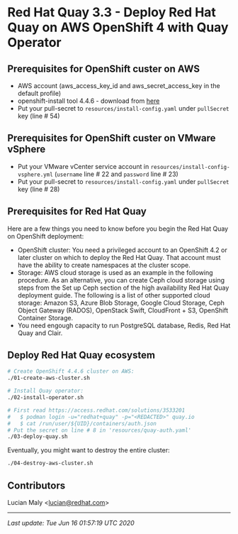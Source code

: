 # Red Hat Quay 3.3 - Deploy Red Hat Quay on AWS OpenShift 4 with Quay Operator

## Prerequisites for OpenShift custer on AWS

* AWS account (aws_access_key_id and aws_secret_access_key in the default profile)
* openshift-install tool 4.4.6 - download from [here](https://mirror.openshift.com/pub/openshift-v4/clients/ocp/4.4.6/)
* Put your pull-secret to `resources/install-config.yaml` under `pullSecret` key (line # 54)

## Prerequisites for OpenShift custer on VMware vSphere

* Put your VMware vCenter service account in `resources/install-config-vsphere.yml` (`username` line # 22 and `password` line # 23)
* Put your pull-secret to `resources/install-config.yaml` under `pullSecret` key (line # 28)

## Prerequisites for Red Hat Quay

Here are a few things you need to know before you begin the Red Hat Quay on OpenShift deployment:

* OpenShift cluster: You need a privileged account to an OpenShift 4.2 or later cluster on which to deploy the Red Hat Quay. That account must have the ability to create namespaces at the cluster scope.
* Storage: AWS cloud storage is used as an example in the following procedure. As an alternative, you can create Ceph cloud storage using steps from the Set up Ceph section of the high availability Red Hat Quay deployment guide. The following is a list of other supported cloud storage: Amazon S3, Azure Blob Storage, Google Cloud Storage, Ceph Object Gateway (RADOS), OpenStack Swift, CloudFront + S3, OpenShift Container Storage.
* You need engough capacity to run PostgreSQL database, Redis, Red Hat Quay and Clair.

## Deploy Red Hat Quay ecosystem

```bash
# Create OpenShift 4.4.6 cluster on AWS:
./01-create-aws-cluster.sh

# Install Quay operator:
./02-install-operator.sh

# First read https://access.redhat.com/solutions/3533201
#   $ podman login -u="redhat+quay" -p="<REDACTED>" quay.io
#   $ cat /run/user/${UID}/containers/auth.json
# Put the secret on line # 8 in 'resources/quay-auth.yaml'
./03-deploy-quay.sh
```

Eventually, you might want to destroy the entire cluster:

```bash
./04-destroy-aws-cluster.sh
```

## Contributors

Lucian Maly <<lucian@redhat.com>>

---

_Last update: Tue Jun 16 01:57:19 UTC 2020_
